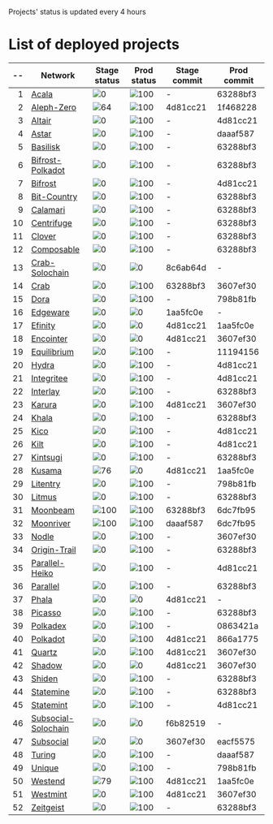 
Projects' status is updated every 4 hours
# List of deployed projects

| --  |                                                    Network                                                    |                     Stage status                      |                      Prod status                      | Stage commit | Prod commit |
| --: | ------------------------------------------------------------------------------------------------------------- | ----------------------------------------------------- | ----------------------------------------------------- | ------------ | ----------- |
|   1 | [Acala](https://explorer.subquery.network/subquery/nova-wallet/nova-wallet-acala)                             | ![0](https://progress-bar.dev/0?title=Not%20Deployed) | ![100](https://progress-bar.dev/100?title=Primary)    | -            | 63288bf3    |
|   2 | [Aleph-Zero](https://explorer.subquery.network/subquery/nova-wallet/nova-wallet-aleph-zero)                   | ![64](https://progress-bar.dev/64?title=Stage)        | ![100](https://progress-bar.dev/100?title=Primary)    | 4d81cc21     | 1f468228    |
|   3 | [Altair](https://explorer.subquery.network/subquery/nova-wallet/nova-wallet-altair)                           | ![0](https://progress-bar.dev/0?title=Not%20Deployed) | ![100](https://progress-bar.dev/100?title=Primary)    | -            | 4d81cc21    |
|   4 | [Astar](https://explorer.subquery.network/subquery/nova-wallet/nova-wallet-astar)                             | ![0](https://progress-bar.dev/0?title=Not%20Deployed) | ![100](https://progress-bar.dev/100?title=Primary)    | -            | daaaf587    |
|   5 | [Basilisk](https://explorer.subquery.network/subquery/nova-wallet/nova-wallet-basilisk)                       | ![0](https://progress-bar.dev/0?title=Not%20Deployed) | ![100](https://progress-bar.dev/100?title=Primary)    | -            | 63288bf3    |
|   6 | [Bifrost-Polkadot](https://explorer.subquery.network/subquery/nova-wallet/nova-wallet-bifrost-polkadot)       | ![0](https://progress-bar.dev/0?title=Not%20Deployed) | ![100](https://progress-bar.dev/100?title=Primary)    | -            | 63288bf3    |
|   7 | [Bifrost](https://explorer.subquery.network/subquery/nova-wallet/nova-wallet-bifrost)                         | ![0](https://progress-bar.dev/0?title=Not%20Deployed) | ![100](https://progress-bar.dev/100?title=Primary)    | -            | 4d81cc21    |
|   8 | [Bit-Country](https://explorer.subquery.network/subquery/nova-wallet/nova-wallet-bit-country)                 | ![0](https://progress-bar.dev/0?title=Not%20Deployed) | ![100](https://progress-bar.dev/100?title=Primary)    | -            | 63288bf3    |
|   9 | [Calamari](https://explorer.subquery.network/subquery/nova-wallet/nova-wallet-calamari)                       | ![0](https://progress-bar.dev/0?title=Not%20Deployed) | ![100](https://progress-bar.dev/100?title=Primary)    | -            | 63288bf3    |
|  10 | [Centrifuge](https://explorer.subquery.network/subquery/nova-wallet/nova-wallet-centrifuge)                   | ![0](https://progress-bar.dev/0?title=Not%20Deployed) | ![100](https://progress-bar.dev/100?title=Primary)    | -            | 63288bf3    |
|  11 | [Clover](https://explorer.subquery.network/subquery/nova-wallet/nova-wallet-clover)                           | ![0](https://progress-bar.dev/0?title=Not%20Deployed) | ![100](https://progress-bar.dev/100?title=Primary)    | -            | 63288bf3    |
|  12 | [Composable](https://explorer.subquery.network/subquery/nova-wallet/nova-wallet-composable)                   | ![0](https://progress-bar.dev/0?title=Not%20Deployed) | ![100](https://progress-bar.dev/100?title=Primary)    | -            | 63288bf3    |
|  13 | [Crab-Solochain](https://explorer.subquery.network/subquery/nova-wallet/nova-wallet-crab-solochain)           | ![0](https://progress-bar.dev/0?title=Error)          | ![0](https://progress-bar.dev/0?title=Not%20Deployed) | 8c6ab64d     | -           |
|  14 | [Crab](https://explorer.subquery.network/subquery/nova-wallet/nova-wallet-crab)                               | ![0](https://progress-bar.dev/0?title=Error)          | ![100](https://progress-bar.dev/100?title=Primary)    | 63288bf3     | 3607ef30    |
|  15 | [Dora](https://explorer.subquery.network/subquery/nova-wallet/nova-wallet-dora)                               | ![0](https://progress-bar.dev/0?title=Not%20Deployed) | ![100](https://progress-bar.dev/100?title=Primary)    | -            | 798b81fb    |
|  16 | [Edgeware](https://explorer.subquery.network/subquery/nova-wallet/nova-wallet-edgeware)                       | ![0](https://progress-bar.dev/0?title=Error)          | ![0](https://progress-bar.dev/0?title=Not%20Deployed) | 1aa5fc0e     | -           |
|  17 | [Efinity](https://explorer.subquery.network/subquery/nova-wallet/nova-wallet-efinity)                         | ![0](https://progress-bar.dev/0?title=Error)          | ![0](https://progress-bar.dev/0?title=Error)          | 4d81cc21     | 1aa5fc0e    |
|  18 | [Encointer](https://explorer.subquery.network/subquery/nova-wallet/nova-wallet-encointer)                     | ![0](https://progress-bar.dev/0?title=Error)          | ![0](https://progress-bar.dev/0?title=Error)          | 4d81cc21     | 3607ef30    |
|  19 | [Equilibrium](https://explorer.subquery.network/subquery/nova-wallet/nova-wallet-equilibrium)                 | ![0](https://progress-bar.dev/0?title=Not%20Deployed) | ![100](https://progress-bar.dev/100?title=Primary)    | -            | 11194156    |
|  20 | [Hydra](https://explorer.subquery.network/subquery/nova-wallet/nova-wallet-hydra)                             | ![0](https://progress-bar.dev/0?title=Not%20Deployed) | ![100](https://progress-bar.dev/100?title=Primary)    | -            | 4d81cc21    |
|  21 | [Integritee](https://explorer.subquery.network/subquery/nova-wallet/nova-wallet-integritee)                   | ![0](https://progress-bar.dev/0?title=Not%20Deployed) | ![100](https://progress-bar.dev/100?title=Primary)    | -            | 4d81cc21    |
|  22 | [Interlay](https://explorer.subquery.network/subquery/nova-wallet/nova-wallet-interlay)                       | ![0](https://progress-bar.dev/0?title=Not%20Deployed) | ![100](https://progress-bar.dev/100?title=Primary)    | -            | 63288bf3    |
|  23 | [Karura](https://explorer.subquery.network/subquery/nova-wallet/nova-wallet-karura)                           | ![0](https://progress-bar.dev/0?title=Error)          | ![100](https://progress-bar.dev/100?title=Primary)    | 4d81cc21     | 3607ef30    |
|  24 | [Khala](https://explorer.subquery.network/subquery/nova-wallet/nova-wallet-khala)                             | ![0](https://progress-bar.dev/0?title=Not%20Deployed) | ![100](https://progress-bar.dev/100?title=Primary)    | -            | 63288bf3    |
|  25 | [Kico](https://explorer.subquery.network/subquery/nova-wallet/nova-wallet-kico)                               | ![0](https://progress-bar.dev/0?title=Not%20Deployed) | ![100](https://progress-bar.dev/100?title=Primary)    | -            | 4d81cc21    |
|  26 | [Kilt](https://explorer.subquery.network/subquery/nova-wallet/nova-wallet-kilt)                               | ![0](https://progress-bar.dev/0?title=Not%20Deployed) | ![100](https://progress-bar.dev/100?title=Primary)    | -            | 4d81cc21    |
|  27 | [Kintsugi](https://explorer.subquery.network/subquery/nova-wallet/nova-wallet-kintsugi)                       | ![0](https://progress-bar.dev/0?title=Not%20Deployed) | ![100](https://progress-bar.dev/100?title=Primary)    | -            | 63288bf3    |
|  28 | [Kusama](https://explorer.subquery.network/subquery/nova-wallet/nova-wallet-kusama)                           | ![76](https://progress-bar.dev/76?title=Stage)        | ![0](https://progress-bar.dev/0?title=Primary)        | 4d81cc21     | 1aa5fc0e    |
|  29 | [Litentry](https://explorer.subquery.network/subquery/nova-wallet/nova-wallet-litentry)                       | ![0](https://progress-bar.dev/0?title=Not%20Deployed) | ![100](https://progress-bar.dev/100?title=Primary)    | -            | 798b81fb    |
|  30 | [Litmus](https://explorer.subquery.network/subquery/nova-wallet/nova-wallet-litmus)                           | ![0](https://progress-bar.dev/0?title=Not%20Deployed) | ![100](https://progress-bar.dev/100?title=Primary)    | -            | 63288bf3    |
|  31 | [Moonbeam](https://explorer.subquery.network/subquery/nova-wallet/nova-wallet-moonbeam)                       | ![100](https://progress-bar.dev/100?title=Stage)      | ![100](https://progress-bar.dev/100?title=Primary)    | 63288bf3     | 6dc7fb95    |
|  32 | [Moonriver](https://explorer.subquery.network/subquery/nova-wallet/nova-wallet-moonriver)                     | ![100](https://progress-bar.dev/100?title=Stage)      | ![100](https://progress-bar.dev/100?title=Primary)    | daaaf587     | 6dc7fb95    |
|  33 | [Nodle](https://explorer.subquery.network/subquery/nova-wallet/nova-wallet-nodle)                             | ![0](https://progress-bar.dev/0?title=Not%20Deployed) | ![100](https://progress-bar.dev/100?title=Primary)    | -            | 3607ef30    |
|  34 | [Origin-Trail](https://explorer.subquery.network/subquery/nova-wallet/nova-wallet-origin-trail)               | ![0](https://progress-bar.dev/0?title=Not%20Deployed) | ![100](https://progress-bar.dev/100?title=Primary)    | -            | 63288bf3    |
|  35 | [Parallel-Heiko](https://explorer.subquery.network/subquery/nova-wallet/nova-wallet-parallel-heiko)           | ![0](https://progress-bar.dev/0?title=Not%20Deployed) | ![100](https://progress-bar.dev/100?title=Primary)    | -            | 4d81cc21    |
|  36 | [Parallel](https://explorer.subquery.network/subquery/nova-wallet/nova-wallet-parallel)                       | ![0](https://progress-bar.dev/0?title=Not%20Deployed) | ![100](https://progress-bar.dev/100?title=Primary)    | -            | 63288bf3    |
|  37 | [Phala](https://explorer.subquery.network/subquery/nova-wallet/nova-wallet-phala)                             | ![0](https://progress-bar.dev/0?title=Error)          | ![0](https://progress-bar.dev/0?title=Not%20Deployed) | 4d81cc21     | -           |
|  38 | [Picasso](https://explorer.subquery.network/subquery/nova-wallet/nova-wallet-picasso)                         | ![0](https://progress-bar.dev/0?title=Not%20Deployed) | ![100](https://progress-bar.dev/100?title=Primary)    | -            | 63288bf3    |
|  39 | [Polkadex](https://explorer.subquery.network/subquery/nova-wallet/nova-wallet-polkadex)                       | ![0](https://progress-bar.dev/0?title=Not%20Deployed) | ![100](https://progress-bar.dev/100?title=Primary)    | -            | 0863421a    |
|  40 | [Polkadot](https://explorer.subquery.network/subquery/nova-wallet/nova-wallet-polkadot)                       | ![0](https://progress-bar.dev/0?title=Error)          | ![100](https://progress-bar.dev/100?title=Primary)    | 4d81cc21     | 866a1775    |
|  41 | [Quartz](https://explorer.subquery.network/subquery/nova-wallet/nova-wallet-quartz)                           | ![0](https://progress-bar.dev/0?title=Error)          | ![100](https://progress-bar.dev/100?title=Primary)    | 4d81cc21     | 3607ef30    |
|  42 | [Shadow](https://explorer.subquery.network/subquery/nova-wallet/nova-wallet-shadow)                           | ![0](https://progress-bar.dev/0?title=Error)          | ![0](https://progress-bar.dev/0?title=Error)          | 4d81cc21     | 3607ef30    |
|  43 | [Shiden](https://explorer.subquery.network/subquery/nova-wallet/nova-wallet-shiden)                           | ![0](https://progress-bar.dev/0?title=Not%20Deployed) | ![100](https://progress-bar.dev/100?title=Primary)    | -            | 63288bf3    |
|  44 | [Statemine](https://explorer.subquery.network/subquery/nova-wallet/nova-wallet-statemine)                     | ![0](https://progress-bar.dev/0?title=Not%20Deployed) | ![100](https://progress-bar.dev/100?title=Primary)    | -            | 63288bf3    |
|  45 | [Statemint](https://explorer.subquery.network/subquery/nova-wallet/nova-wallet-statemint)                     | ![0](https://progress-bar.dev/0?title=Not%20Deployed) | ![100](https://progress-bar.dev/100?title=Primary)    | -            | 4d81cc21    |
|  46 | [Subsocial-Solochain](https://explorer.subquery.network/subquery/nova-wallet/nova-wallet-subsocial-solochain) | ![0](https://progress-bar.dev/0?title=Error)          | ![0](https://progress-bar.dev/0?title=Not%20Deployed) | f6b82519     | -           |
|  47 | [Subsocial](https://explorer.subquery.network/subquery/nova-wallet/nova-wallet-subsocial)                     | ![0](https://progress-bar.dev/0?title=Error)          | ![0](https://progress-bar.dev/0?title=Error)          | 3607ef30     | eacf5575    |
|  48 | [Turing](https://explorer.subquery.network/subquery/nova-wallet/nova-wallet-turing)                           | ![0](https://progress-bar.dev/0?title=Not%20Deployed) | ![100](https://progress-bar.dev/100?title=Primary)    | -            | daaaf587    |
|  49 | [Unique](https://explorer.subquery.network/subquery/nova-wallet/nova-wallet-unique)                           | ![0](https://progress-bar.dev/0?title=Not%20Deployed) | ![100](https://progress-bar.dev/100?title=Primary)    | -            | 798b81fb    |
|  50 | [Westend](https://explorer.subquery.network/subquery/nova-wallet/nova-wallet-westend)                         | ![79](https://progress-bar.dev/79?title=Stage)        | ![100](https://progress-bar.dev/100?title=Primary)    | 4d81cc21     | 1aa5fc0e    |
|  51 | [Westmint](https://explorer.subquery.network/subquery/nova-wallet/nova-wallet-westmint)                       | ![0](https://progress-bar.dev/0?title=Error)          | ![100](https://progress-bar.dev/100?title=Primary)    | 4d81cc21     | 3607ef30    |
|  52 | [Zeitgeist](https://explorer.subquery.network/subquery/nova-wallet/nova-wallet-zeitgeist)                     | ![0](https://progress-bar.dev/0?title=Not%20Deployed) | ![100](https://progress-bar.dev/100?title=Primary)    | -            | 63288bf3    |
